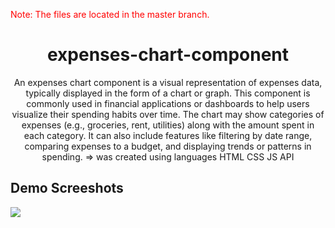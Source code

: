 <p style="color:red;">Note: The files are located in the master branch.</p>

<h1 align="center">expenses-chart-component</h1>
<p align="center">An expenses chart component is a visual representation of expenses data, typically displayed in the form of a chart or graph. This component is commonly used in financial applications or dashboards to help users visualize their spending habits over time. The chart may show categories of expenses (e.g., groceries, rent, utilities) along with the amount spent in each category. It can also include features like filtering by date range, comparing expenses to a budget, and displaying trends or patterns in spending. => was created using languages HTML CSS JS API</p>

<h2>Demo Screeshots</h2>
<img src="https://github.com/the-artist-web/newsletter-sign/assets/162612001/b0b240e0-804d-4424-b807-9c1fb7fbed3a">
